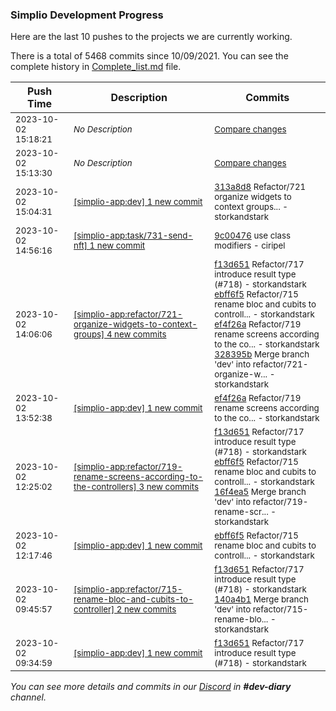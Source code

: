 
### Simplio Development Progress

Here are the last 10 pushes to the projects we are currently working.

There is a total of 5468 commits since 10/09/2021. You can see the complete history in
 [Complete_list.md](Complete_list.md) file.

| Push Time | Description | Commits |
| --- | --- | --- |
| <sub>2023-10-02 15:18:21</sub> | <sub>_No Description_</sub> | <sub>[Compare changes](https://github.com/SimplioOfficial/simplio-app/compare/b5f42ad31e22...d5d87062f1c5)</sub> |
| <sub>2023-10-02 15:13:30</sub> | <sub>_No Description_</sub> | <sub>[Compare changes](https://github.com/SimplioOfficial/simplio-app/compare/bef2198f73d2...ea1b045af80b)</sub> |
| <sub>2023-10-02 15:04:31</sub> | <sub>[[simplio-app:dev] 1 new commit](https://github.com/SimplioOfficial/simplio-app/commit/313a8d80ea62109b42d411040462a6e9d0337610)</sub> | <sub>[313a8d8](https://github.com/SimplioOfficial/simplio-app/commit/313a8d80ea62109b42d411040462a6e9d0337610) Refactor/721 organize widgets to context groups... - storkandstark</sub> |
| <sub>2023-10-02 14:56:16</sub> | <sub>[[simplio-app:task/731-send-nft] 1 new commit](https://github.com/SimplioOfficial/simplio-app/commit/9c0047656f5a9f06c71f8c60155b5407f21f65d0)</sub> | <sub>[9c00476](https://github.com/SimplioOfficial/simplio-app/commit/9c0047656f5a9f06c71f8c60155b5407f21f65d0) use class modifiers - ciripel</sub> |
| <sub>2023-10-02 14:06:06</sub> | <sub>[[simplio-app:refactor/721-organize-widgets-to-context-groups] 4 new commits](https://github.com/SimplioOfficial/simplio-app/compare/4e56d461713c...328395bad45a)</sub> | <sub>[f13d651](https://github.com/SimplioOfficial/simplio-app/commit/f13d651bb8899dc8cda97564d94a7244ae1d958e) Refactor/717 introduce result type (#718) - storkandstark<br>[ebff6f5](https://github.com/SimplioOfficial/simplio-app/commit/ebff6f573ae2d67df9c5d94eef4a965fed88b186) Refactor/715 rename bloc and cubits to controll... - storkandstark<br>[ef4f26a](https://github.com/SimplioOfficial/simplio-app/commit/ef4f26a7064f236fb13ce91df0960f61a3547973) Refactor/719 rename screens according to the co... - storkandstark<br>[328395b](https://github.com/SimplioOfficial/simplio-app/commit/328395bad45a3e465b60c731f14d1e8224109551) Merge branch 'dev' into refactor/721-organize-w... - storkandstark</sub> |
| <sub>2023-10-02 13:52:38</sub> | <sub>[[simplio-app:dev] 1 new commit](https://github.com/SimplioOfficial/simplio-app/commit/ef4f26a7064f236fb13ce91df0960f61a3547973)</sub> | <sub>[ef4f26a](https://github.com/SimplioOfficial/simplio-app/commit/ef4f26a7064f236fb13ce91df0960f61a3547973) Refactor/719 rename screens according to the co... - storkandstark</sub> |
| <sub>2023-10-02 12:25:02</sub> | <sub>[[simplio-app:refactor/719-rename-screens-according-to-the-controllers] 3 new commits](https://github.com/SimplioOfficial/simplio-app/compare/6c4329759a7f...16f4ea5a985f)</sub> | <sub>[f13d651](https://github.com/SimplioOfficial/simplio-app/commit/f13d651bb8899dc8cda97564d94a7244ae1d958e) Refactor/717 introduce result type (#718) - storkandstark<br>[ebff6f5](https://github.com/SimplioOfficial/simplio-app/commit/ebff6f573ae2d67df9c5d94eef4a965fed88b186) Refactor/715 rename bloc and cubits to controll... - storkandstark<br>[16f4ea5](https://github.com/SimplioOfficial/simplio-app/commit/16f4ea5a985f9c52a1e472a04d1fbe166f7bd960) Merge branch 'dev' into refactor/719-rename-scr... - storkandstark</sub> |
| <sub>2023-10-02 12:17:46</sub> | <sub>[[simplio-app:dev] 1 new commit](https://github.com/SimplioOfficial/simplio-app/commit/ebff6f573ae2d67df9c5d94eef4a965fed88b186)</sub> | <sub>[ebff6f5](https://github.com/SimplioOfficial/simplio-app/commit/ebff6f573ae2d67df9c5d94eef4a965fed88b186) Refactor/715 rename bloc and cubits to controll... - storkandstark</sub> |
| <sub>2023-10-02 09:45:57</sub> | <sub>[[simplio-app:refactor/715-rename-bloc-and-cubits-to-controller] 2 new commits](https://github.com/SimplioOfficial/simplio-app/compare/4ba277cda71c...140a4b1f4a84)</sub> | <sub>[f13d651](https://github.com/SimplioOfficial/simplio-app/commit/f13d651bb8899dc8cda97564d94a7244ae1d958e) Refactor/717 introduce result type (#718) - storkandstark<br>[140a4b1](https://github.com/SimplioOfficial/simplio-app/commit/140a4b1f4a8440901c7547e560207f2215e66462) Merge branch 'dev' into refactor/715-rename-blo... - storkandstark</sub> |
| <sub>2023-10-02 09:34:59</sub> | <sub>[[simplio-app:dev] 1 new commit](https://github.com/SimplioOfficial/simplio-app/commit/f13d651bb8899dc8cda97564d94a7244ae1d958e)</sub> | <sub>[f13d651](https://github.com/SimplioOfficial/simplio-app/commit/f13d651bb8899dc8cda97564d94a7244ae1d958e) Refactor/717 introduce result type (#718) - storkandstark</sub> |

_You can see more details and commits in our [Discord](https://discord.gg/aKhjuwZmdP) in **#dev-diary** channel._
